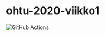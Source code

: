 # ohtu-2020-viikko1

![GitHub Actions](https://github.com/juliapalorinne/ohtu-2020-viikko1/workflows/Java%20CI%20with%20Gradle/badge.svg)
